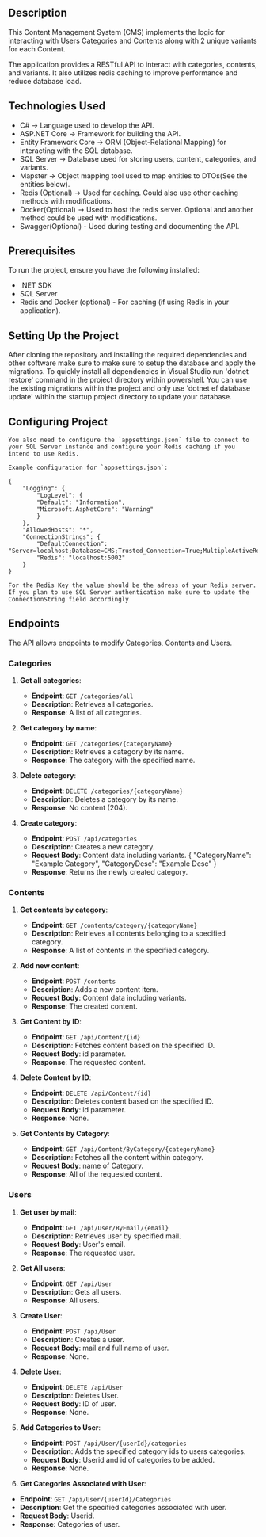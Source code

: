 ## Description

This Content Management System (CMS) implements the logic for interacting with Users Categories and Contents along with 2 unique variants for each Content.

The application provides a RESTful API to interact with categories, contents, and variants. It also utilizes redis caching to improve performance and reduce database load.

## Technologies Used

- C# -> Language used to develop the API.
- ASP.NET Core -> Framework for building the API.
- Entity Framework Core -> ORM (Object-Relational Mapping) for interacting with the SQL database.
- SQL Server -> Database used for storing users, content, categories, and variants.
- Mapster -> Object mapping tool used to map entities to DTOs(See the entities below).
- Redis (Optional) -> Used for caching. Could also use other caching methods with modifications.
- Docker(Optional) -> Used to host the redis server. Optional and another method could be used with modifications.
- Swagger(Optional) - Used during testing and documenting the API.

## Prerequisites

To run the project, ensure you have the following installed:

- .NET SDK
- SQL Server
- Redis and Docker (optional) - For caching (if using Redis in your application).

## Setting Up the Project

After cloning the repository and installing the required dependencies and other software make sure to make sure to setup the database and apply the migrations. 
To quickly install all dependencies in Visual Studio run 'dotnet restore' command in the project directory within powershell. You can use the existing migrations within 
the project and only use 'dotnet ef database update' within the startup project directory to update your database.

## Configuring Project
    You also need to configure the `appsettings.json` file to connect to your SQL Server instance and configure your Redis caching if you intend to use Redis.

    Example configuration for `appsettings.json`:

    {
        "Logging": {
            "LogLevel": {
            "Default": "Information",
            "Microsoft.AspNetCore": "Warning"
            }
        },
        "AllowedHosts": "*",
        "ConnectionStrings": {
            "DefaultConnection": "Server=localhost;Database=CMS;Trusted_Connection=True;MultipleActiveResultSets=true;TrustServerCertificate=True",
            "Redis": "localhost:5002"
        }
    }

    For the Redis Key the value should be the adress of your Redis server. If you plan to use SQL Server authentication make sure to update the ConnectionString field accordingly

## Endpoints
The API allows endpoints to modify Categories, Contents and Users.
### Categories

1. **Get all categories**: 
    - **Endpoint**: `GET /categories/all`
    - **Description**: Retrieves all categories.
    - **Response**: A list of all categories.

2. **Get category by name**: 
    - **Endpoint**: `GET /categories/{categoryName}`
    - **Description**: Retrieves a category by its name.
    - **Response**: The category with the specified name.

3. **Delete category**: 
    - **Endpoint**: `DELETE /categories/{categoryName}`
    - **Description**: Deletes a category by its name.
    - **Response**: No content (204).

4. **Create category**: 
    - **Endpoint**: `POST /api/categories`
    - **Description**: Creates a new category.
    - **Request Body**: Content data including variants.
        {
            "CategoryName": "Example Category",
            "CategoryDesc": "Example Desc"
        }
    - **Response**: Returns the newly created category.

### Contents

1. **Get contents by category**: 
    - **Endpoint**: `GET /contents/category/{categoryName}`
    - **Description**: Retrieves all contents belonging to a specified category.
    - **Response**: A list of contents in the specified category.

2. **Add new content**:
    - **Endpoint**: `POST /contents`
    - **Description**: Adds a new content item.
    - **Request Body**: Content data including variants.
    - **Response**: The created content.
    
3. **Get Content by ID**:
    - **Endpoint**: `GET /api/Content/{id}`
    - **Description**: Fetches content based on the specified ID.
    - **Request Body**: id parameter.
    - **Response**: The requested content.
    
4. **Delete Content by ID**:
    - **Endpoint**: `DELETE /api/Content/{id}`
    - **Description**: Deletes content based on the specified ID.
    - **Request Body**: id parameter.
    - **Response**: None.

5. **Get Contents by Category**:
    - **Endpoint**: `GET /api/Content/ByCategory/{categoryName}`
    - **Description**: Fetches all the content within category.
    - **Request Body**: name of Category.
    - **Response**: All of the requested content.

### Users
1. **Get user by mail**: 
    - **Endpoint**: `GET /api/User/ByEmail/{email}`
    - **Description**: Retrieves user by specified mail.
    - **Request Body**: User's email.
    - **Response**: The requested user.

2. **Get All users**:
    - **Endpoint**: `GET /api/User`
    - **Description**: Gets all users.
    - **Response**: All users.
    
3. **Create User**:
    - **Endpoint**: `POST /api/User`
    - **Description**: Creates a user.
    - **Request Body**: mail and full name of user.
    - **Response**: None.

4. **Delete User**:
    - **Endpoint**: `DELETE /api/User`
    - **Description**: Deletes User.
    - **Request Body**: ID of user.
    - **Response**: None.

5. **Add Categories to User**:
    - **Endpoint**: `POST /api/User/{userId}/categories`
    - **Description**: Adds the specified category ids to users categories.
    - **Request Body**: Userid and id of categories to be added.
    - **Response**: None.

6. **Get Categories Associated with User**:
- **Endpoint**: `GET /api/User/{userId}/Categories`
- **Description**: Get the specified categories associated with user.
- **Request Body**: Userid.
- **Response**: Categories of user.